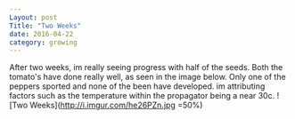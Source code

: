 ```yaml
---
Layout: post
Title: "Two Weeks"
date: 2016-04-22
category: growing
---
```


After two weeks, im really seeing progress with half of the seeds.
Both the tomato's have done really well, as seen in the image below. Only one of the peppers sported and none of the been have developed.
im attributing factors such as the temperature within the propagator being a near 30c. 
![Two Weeks](http://i.imgur.com/he26PZn.jpg =50%)
